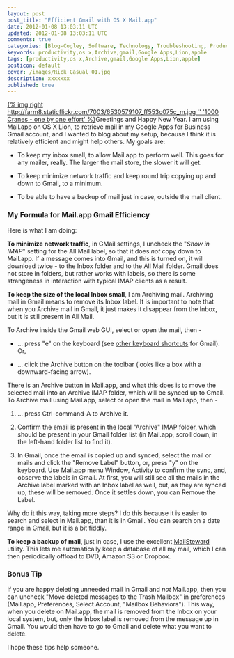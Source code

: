 ```yaml
---           
layout: post
post_title: "Efficient Gmail with OS X Mail.app"
date: 2012-01-08 13:03:11 UTC
updated: 2012-01-08 13:03:11 UTC
comments: true
categories: [Blog-Cogley, Software, Technology, Troubleshooting, Productivity, Tips]
keywords: productivity,os x,Archive,gmail,Google Apps,Lion,apple
tags: [productivity,os x,Archive,gmail,Google Apps,Lion,apple]
posticon: default
cover: /images/Rick_Casual_01.jpg
description: xxxxxxx
published: true
---
```

 


[{% img right http://farm8.staticflickr.com/7003/6530579107_ff553c075c_m.jpg '' '1000 Cranes - one by one effort' %}](http://www.flickr.com/photos/81796435@N00/6530579107 "View '1000 Cranes - one by one effort' on Flickr.com")Greetings and Happy New Year. I am using Mail.app on OS X Lion, to retrieve mail in my Google Apps for Business Gmail account, and I wanted to blog about my setup, because I think it is relatively efficient and might help others. My goals are:


- To keep my inbox small, to allow Mail.app to perform well. This goes for any mailer, really. The larger the mail store, the slower it will get. 

- To keep minimize network traffic and keep round trip copying up and down to Gmail, to a minimum. 

- To be able to have a backup of mail just in case, outside the mail client. 

### My Formula for Mail.app Gmail Efficiency



Here is what I am doing:




**To minimize network traffic**, in GMail settings, I uncheck the "_Show in IMAP_" setting for the All Mail label, so that it does _not_ copy down to Mail.app. If a message comes into Gmail, and this is turned on, it will download twice - to the Inbox folder and to the All Mail folder. Gmail does not store in folders, but rather works with labels, so there is some strangeness in interaction with typical IMAP clients as a result.




**To keep the size of the local Inbox small**, I am Archiving mail. Archiving mail in Gmail means to remove its Inbox label. It is important to note that when you Archive mail in Gmail, it just makes it disappear from the Inbox, but it is still present in All Mail.




To Archive inside the Gmail web GUI, select or open the mail, then -


- ... press "e" on the keyboard (see [other keyboard shortcuts](http://support.google.com/mail/bin/answer.py?hl=en&answer=6594) for Gmail). Or, 

- ... click the Archive button on the toolbar (looks like a box with a downward-facing arrow).



There is an Archive button in Mail.app, and what this does is to move the selected mail into an Archive IMAP folder, which will be synced up to Gmail. To Archive mail using Mail.app, select or open the mail in Mail.app, then -


1. ... press Ctrl-command-A to Archive it. 

2. Confirm the email is present in the local "Archive" IMAP folder, which should be present in your Gmail folder list (in Mail.app, scroll down, in the left-hand folder list to find it). 

3. In Gmail, once the email is copied up and synced, select the mail or mails and click the "Remove Label" button, or, press "y" on the keyboard. Use Mail.app menu Window, Activity to confirm the sync, and, observe the labels in Gmail. At first, you will still see all the mails in the Archive label marked with an Inbox label as well, but, as they are synced up, these will be removed. Once it settles down, you can Remove the Label. 



Why do it this way, taking more steps? I do this because it is easier to search and select in Mail.app, than it is in Gmail. You can search on a date range in Gmail, but it is a bit fiddly.




**To keep a backup of mail**, just in case, I use the excellent [MailSteward](http://www.mailsteward.com/) utility. This lets me automatically keep a database of all my mail, which I can then periodically offload to DVD, Amazon S3 or Dropbox.


### Bonus Tip



If you are happy deleting unneeded mail in Gmail and _not_ Mail.app, then you can uncheck "Move deleted messages to the Trash Mailbox" in preferences (Mail.app, Preferences, Select Account, "Mailbox Behaviors"). This way, when you delete on Mail.app, the mail is removed from the Inbox on your local system, but, only the Inbox label is removed from the message up in Gmail. You would then have to go to Gmail and delete what you want to delete.




I hope these tips help someone.


